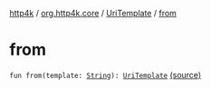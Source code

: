 [http4k](../../index.md) / [org.http4k.core](../index.md) / [UriTemplate](index.md) / [from](./from.md)

# from

`fun from(template: `[`String`](https://kotlinlang.org/api/latest/jvm/stdlib/kotlin/-string/index.html)`): `[`UriTemplate`](index.md) [(source)](https://github.com/http4k/http4k/blob/master/http4k-core/src/main/kotlin/org/http4k/core/UriTemplate.kt#L23)